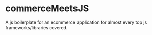 # commerceMeetsJS
A js boilerplate for an ecommerce application for almost every top js frameworks/libraries covered.
